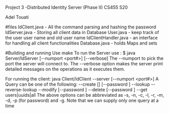 Project 3 -Distributed Identity Server (Phase II)
CS455 S20

Adel Touati


#files
IdClient.java - All the command parsing and hashing the password
IdServer.java - Storing all client data in Database
User.java - keep track of the user user name and old user name
IdClientHandler.java - an interface for handling all client functionalities
Database.java - holds Maps and sets


#Building and running
Use make 
To run the Server use : 
$ java Server/IdServer [--numport <port#>] [--verbose]
The --numport to pick the port the server will connect to. 
The --verbose option makes the server print detailed messages on the operations as it executes them.

For running the client: java Client/IdClient --server <serverhost> [--numport <port#>] <query>
A Query can be one of the following:
--create <loginname> [<real name>] [--password <password>]
--lookup <loginname>
--reverse-lookup <UUID>
--modify <oldloginname> <newloginname> [--password <password>]
--delete <loginname> [--password <password>]
--get users|uuids|all
The above options can be abbreviated as -s, -n, -c, -l, -r, -m, -d, -p (for password) and -g.
Note that we can supply only one query at a time



